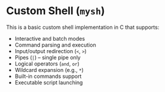 # Custom Shell (`mysh`)

This is a basic custom shell implementation in C that supports:

- Interactive and batch modes  
- Command parsing and execution  
- Input/output redirection (`<`, `>`)  
- Pipes (`|`) – single pipe only  
- Logical operators (`and`, `or`)  
- Wildcard expansion (e.g., `*`)  
- Built-in commands support 
- Executable script launching  

